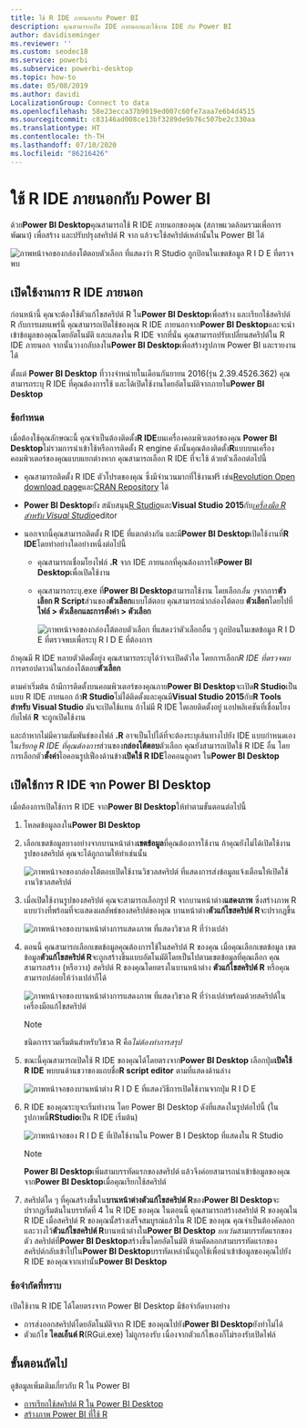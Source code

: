 ```yaml
---
title: ใช้ R IDE ภายนอกกับ Power BI
description: คุณสามารถเปิด IDE ภายนอกและใช้งาน IDE กับ Power BI
author: davidiseminger
ms.reviewer: ''
ms.custom: seodec18
ms.service: powerbi
ms.subservice: powerbi-desktop
ms.topic: how-to
ms.date: 05/08/2019
ms.author: davidi
LocalizationGroup: Connect to data
ms.openlocfilehash: 58e23ecca37b9019ed007c60fe7aaa7e6b4d4515
ms.sourcegitcommit: c83146ad008ce13bf3289de9b76c507be2c330aa
ms.translationtype: HT
ms.contentlocale: th-TH
ms.lasthandoff: 07/10/2020
ms.locfileid: "86216426"
---
```

# <a name="use-an-external-r-ide-with-power-bi"></a>ใช้ R IDE ภายนอกกับ Power BI
ด้วย**Power BI Desktop**คุณสามารถใช้ R IDE ภายนอกของคุณ (สภาพแวดล้อมรวมเพื่อการพัฒนา) เพื่อสร้าง และปรับปรุงสคริปต์ R จาก แล้วจะใช้สคริปต์เหล่านั้นใน Power BI ได้

![ภาพหน้าจอของกล่องโต้ตอบตัวเลือก ที่แสดงว่า R Studio ถูกป้อนในเขตข้อมูล R I D E ที่ตรวจพบ](media/desktop-r-ide/r-ide_1a.png)

## <a name="enable-an-external-r-ide"></a>เปิดใช้งานการ R IDE ภายนอก
ก่อนหน้านี้ คุณจะต้องใช้ตัวแก้ไขสคริปต์ R ใน**Power BI Desktop**เพื่อสร้าง และเรียกใช้สคริปต์ R กับการเผยแพร่นี้ คุณสามารถเปิดใช้ของคุณ R IDE ภายนอกจาก**Power BI Desktop**และจะนำเข้าข้อมูลของคุณโดยอัตโนมัติ และแสดงใน R IDE จากที่นั่น คุณสามารถปรับเปลี่ยนสคริปต์ใน R IDE ภายนอก จากนั้นวางกลับลงใน**Power BI Desktop**เพื่อสร้างรูปภาพ Power BI และรายงานได้

ตั้งแต่ **Power BI Desktop** ที่วางจำหน่ายในเดือนกันยายน 2016(รุ่น 2.39.4526.362) คุณสามารถระบุ R IDE ที่คุณต้องการใช้ และได้เปิดใช้งานโดยอัตโนมัติจากภายใน**Power BI Desktop**

### <a name="requirements"></a>ข้อกำหนด
เมื่อต้องใช้คุณลักษณะนี้ คุณจำเป็นต้องติดตั้ง**R IDE**บนเครื่องคอมพิวเตอร์ของคุณ **Power BI Desktop**ไม่รวมการนำเข้าใช้หรือการติดตั้ง R engine ดังนั้นคุณต้องติดตั้ง**R**แบบบนเครื่องคอมพิวเตอร์ของคุณแบบแยกต่างหาก คุณสามารถเลือก R IDE ที่จะใช้ ด้วยตัวเลือกต่อไปนี้

* คุณสามารถติดตั้ง R IDE ตัวโปรดของคุณ ซึ่งมีจำนวนมากที่ใช้งานฟรี เช่น[Revolution Open download page](https://mran.revolutionanalytics.com/download/)และ[CRAN Repository](https://cran.r-project.org/bin/windows/base/) ได้
* **Power BI Desktop**ยัง สนับสนุน[R Studio](https://www.rstudio.com/)และ**Visual Studio 2015**กับ[*เครื่องมือ R สำหรับ Visual Studio*](/visualstudio/rtvs)editor
* นอกจากนี้คุณสามารถติดตั้ง R IDE ที่แตกต่างกัน และมี**Power BI Desktop**เปิดใช้งานที่**R IDE**โดยทำอย่างใดอย่างหนึ่งต่อไปนี้
  
  * คุณสามารถเชื่อมโยงไฟล์ **.R** จาก IDE ภายนอกที่คุณต้องการให้**Power BI Desktop**เพื่อเปิดใช้งาน
  * คุณสามารถระบุ.exe ที่**Power BI Desktop**สามารถใช้งาน โดยเลือก*อื่น ๆ*จากการ**ตัวเลือก R Script**ส่วนของ**ตัวเลือก**แบบโต้ตอบ คุณสามารถนำกล่องโต้ตอบ **ตัวเลือก**โดยไปที่**ไฟล์ > ตัวเลือกและการตั้งค่า > ตัวเลือก**
    
    ![ภาพหน้าจอของกล่องโต้ตอบตัวเลือก ที่แสดงว่าตัวเลือกอื่น ๆ ถูกป้อนในเขตข้อมูล R I D E ที่ตรวจพบเพื่อระบุ R I D E ที่ต้องการ](media/desktop-r-ide/r-ide_1b.png)

ถ้าคุณมี R IDE หลายตัวติดตั้อยู่ง คุณสามารถระบุได้ว่าจะเปิดตัวใด โดยการเลือก*R IDE ที่ตรวจพบ*การดรอปดาวน์ในกล่องโต้ตอบ**ตัวเลือก**

ตามค่าเริ่มต้น ถ้ามีการติดตั้งบนคอมพิวเตอร์ของคุณภาย**Power BI Desktop**จะเปิด**R Studio**เป็นแบบ R IDE ภายนอก ถ้า**R Studio**ไม่ได้ติดตั้งและคุณมี**Visual Studio 2015**กับ**R Tools สำหรับ Visual Studio** มันจะเปิดใช้แทน ถ้าไม่มี R IDE ใดเลยติดตั้งอยู่ แอปพลิเคชันที่เชื่อมโยงกับไฟล์ **R** จะถูกเปิดใช้งาน

และถ้าหากไม่มีความสัมพันธ์ของไฟล์ **.R** อาจเป็นไปได้ที่จะต้องระบุเส้นทางไปยัง IDE แบบกำหนดเอง ใน*เรียกดู R IDE ที่คุณต้องการ*ส่วนของ**กล่องโต้ตอบ**ตัวเลือก คุณยังสามารถเปิดใช้ R IDE อื่น โดยการเลือกตัว**ตั้งค่า**ไอคอนรูปเฟืองด้านข้าง**เปิดใช้ R IDE**ไอคอนลูกศร ใน**Power BI Desktop**

## <a name="launch-an-r-ide-from-power-bi-desktop"></a>เปิดใช้การ R IDE จาก Power BI Desktop
เมื่อต้องการเปิดใช้การ R IDE จาก**Power BI Desktop**ให้ทำตามขั้นตอนต่อไปนี้

1. โหลดข้อมูลลงใน**Power BI Desktop**
2. เลือกเขตข้อมูลบางอย่างจากบานหน้าต่าง**เขตข้อมูล**ที่คุณต้องการใช้งาน ถ้าคุณยังไม่ได้เปิดใช้งานรูปของสคริปต์ คุณจะได้ถูกถามให้ทำเช่นนั้น
   
   ![ภาพหน้าจอของกล่องโต้ตอบเปิดใช้งานวิชวลสคริปต์ ที่แสดงการส่งข้อมูลแจ้งเตือนให้เปิดใช้งานวิชวลสคริปต์](media/desktop-r-ide/r-ide_3.png)
3. เมื่อเปิดใช้งานรูปของสคริปต์ คุณจะสามารถเลือกรูป R จากบานหน้าต่าง**แสดงภาพ** ซึ่งสร้างภาพ R แบบว่างที่พร้อมที่จะแสดงผลลัพธ์ของสคริปต์ของคุณ บานหน้าต่าง**ตัวแก้ไขสคริปต์ R**จะปรากฏขึ้น
   
   ![ภาพหน้าจอของบานหน้าต่างการแสดงภาพ ที่แสดงวิชวล R ที่ว่างเปล่า](media/desktop-r-ide/r-ide_4.png)
4. ตอนนี้ คุณสามารถเลือกเขตข้อมูลคุณต้องการใช้ในสคริปต์ R ของคุณ เมื่อคุณเลือกเขตข้อมูล เขตข้อมูล**ตัวแก้ไขสคริปต์ R**จะถูกสร้างขึ้นแบบอัตโนมัติโดยเป็นไปตามเขตข้อมูลที่คุณเลือก คุณสามารถสร้าง (หรือวาง) สคริปต์ R ของคุณโดยตรงในบานหน้าต่าง **ตัวแก้ไขสคริปต์ R** หรือคุณสามารถปล่อยให้ว่างเปล่าก็ได้
   
   ![ภาพหน้าจอของบานหน้าต่างการแสดงภาพ ที่แสดงวิชวล R ที่ว่างเปล่าพร้อมด้วยสคริปต์ในเครื่องมือแก้ไขสคริปต์](media/desktop-r-ide/r-ide_5.png)
   
   > [!NOTE]
   > ชนิดการรวมเริ่มต้นสำหรับวิชวล R คือ*ไม่ต้องทำการสรุป*
   > 
   > 
5. ขณะนี้คุณสามารถเปิดใช้ R IDE ของคุณได้โดยตรงจาก**Power BI Desktop** เลือกปุ่ม**เปิดใช้ R IDE** พบบนด้านขวาของแถบชื่อ**R script editor** ตามที่แสดงด้านล่าง
   
   ![ภาพหน้าจอของบานหน้าต่าง R I D E ที่แสดงวิธีการเปิดใช้งานจากปุ่ม R I D E](media/desktop-r-ide/r-ide_6.png)
6. R IDE ของคุณระบุจะเริ่มทำงาน โดย Power BI Desktop ดังที่แสดงในรูปต่อไปนี้ (ในรูปภาพนี้**RStudio**เป็น R IDE เริ่มต้น)
   
   ![ภาพหน้าจอของ R I D E ที่เปิดใช้งานใน Power B I Desktop ที่แสดงใน R Studio](media/desktop-r-ide/r-ide_7.png)
   
   > [!NOTE]
   > **Power BI Desktop**เพิ่มสามบรรทัดแรกของสคริปต์ แล้วจึงค่อยสามารถนำเข้าข้อมูลของคุณจาก**Power BI Desktop**เมื่อคุณเรียกใช้สคริปต์
   > 
   > 
7. สคริปต์ใด ๆ ที่คุณสร้างขึ้นใน**บานหน้าต่างตัวแก้ไขสคริปต์ R**ของ**Power BI Desktop**จะปรากฏเริ่มต้นในบรรทัดที่ 4 ใน R IDE ของคุณ ในตอนนี้ คุณสามารถสร้างสคริปต์ R ของคุณใน R IDE เมื่อสคริปต์ R ของคุณนั้สร้างเสร็จสมบูรณ์แล้วใน R IDE ของคุณ คุณจำเป็นต้องคัดลอก และวางไว้**ตัวแก้ไขสคริปต์ R**บานหน้าต่างใน**Power BI Desktop** *ยกเว้น*สามบรรทัดแรกของตัว สคริปต์ที่**Power BI Desktop**สร้างขึ้นโดยอัตโนมัติ ห้ามคัดลอกสามบรรทัดแรกของสคริปต์กลับเข้าไปใน**Power BI Desktop**บรรทัดเหล่านั้นถูกใช้เพื่อนำเข้าข้อมูลของคุณไปยัง R IDE ของคุณจากเท่านั้น**Power BI Desktop**

### <a name="known-limitations"></a>ข้อจำกัดที่ทราบ
เปิดใช้งาน R IDE ได้โดยตรงจาก Power BI Desktop มีข้อจำกัดบางอย่าง

* การส่งออกสคริปต์โดยอัตโนมัติจาก R IDE ของคุณไปยัง**Power BI Desktop**ยังทำไม่ได้
* ตัวแก้ไข **ไคลเอ็นต์ R**(RGui.exe) ไม่ถูกรองรับ เนื่องจากตัวแก้ไขเองก็ไม่รองรับเปิดไฟล์

## <a name="next-steps"></a>ขั้นตอนถัดไป
ดูข้อมูลเพิ่มเติมเกี่ยวกับ R ใน Power BI

* [การเรียกใช้สคริปต์ R ใน Power BI Desktop](desktop-r-scripts.md)
* [สร้างภาพ Power BI ที่ใช้ R](../create-reports/desktop-r-visuals.md)
